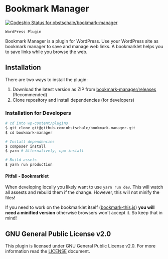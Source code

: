 # Bookmark Manager

[ ![Codeship Status for obstschale/bookmark-manager](https://app.codeship.com/projects/4a227700-3c83-0135-baef-327939c5f2be/status?branch=master)](https://app.codeship.com/projects/228889)

	WordPress Plugin


Bookmark Manager is a plugin for WordPress. Use your WordPress site as bookmark manager to save and manage web links. A bookmarklet helps you to save links while you browse the web.

## Installation

There are two ways to install the plugin:

1. Download the latest version as ZIP from [bookmark-manager/releases](https://github.com/obstschale/bookmark-manager/releases) (Recommended)
2. Clone repository and install dependencies (for developers)

### Installation for Developers

```sh
# cd into wp-content/plugins
$ git clone git@github.com:obstschale/bookmark-manager.git
$ cd bookmark-manager

# Install dependencies
$ composer install
$ yarn # Alternatively, npm install

# Build assets
$ yarn run production
```

#### Pitfall - Bookmarklet

When developing locally you likely want to use `yarn run dev`. This will watch all assests and rebuild them if the change. However, this will not minify the files!

If you need to work on the bookmarklet itself ([bookmark-this.js](resources/js/bookmarklet/bookmark-this.js)) **you will need a minified version** otherwise browsers won't accept it. So keep that in mind!


## GNU General Public License v2.0

This plugin is licensed under GNU General Public License v2.0. For more information read the [LICENSE](LICENSE) document.

